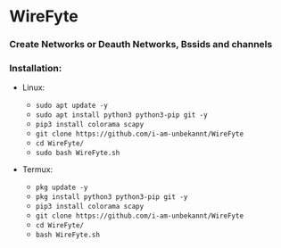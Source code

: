 # WireFyte
### Create Networks or Deauth Networks, Bssids and channels

### Installation:
* Linux:
  * `sudo apt update -y`
  * `sudo apt install python3 python3-pip git -y`
  * `pip3 install colorama scapy`
  * `git clone https://github.com/i-am-unbekannt/WireFyte`
  * `cd WireFyte/`
  * `sudo bash WireFyte.sh`

* Termux:
  * `pkg update -y`
  * `pkg install python3 python3-pip git -y`
  * `pip3 install colorama scapy`
  * `git clone https://github.com/i-am-unbekannt/WireFyte`
  * `cd WireFyte/`
  * `bash WireFyte.sh`
